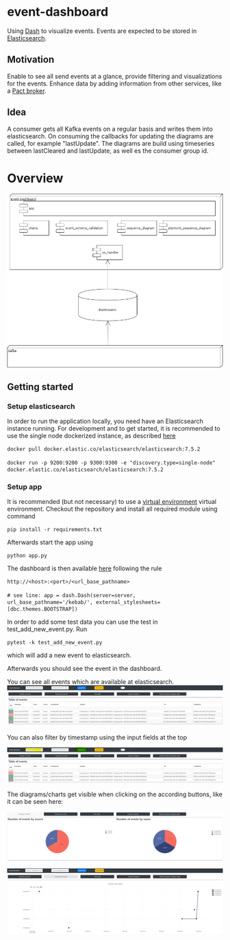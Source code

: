 # event-dashboard
Using [Dash](https://dash.plot.ly) to visualize events. Events are expected to be stored in [Elasticsearch](https://www.elastic.co/guide/en/elasticsearch/reference/current/docker.html). 


## Motivation
Enable to see all send events at a glance, provide filtering and visualizations for the events.
Enhance data by adding information from other services, like a [Pact broker](https://docs.pact.io/getting_started/sharing_pacts).

## Idea
A consumer gets all Kafka events on a regular basis and writes them into elasticsearch.
On consuming the callbacks for updating the diagrams are called, for example "lastUpdate". The diagrams are build using timeseries between lastCleared and lastUpdate, as well es the consumer group id.

# Overview

![](docs/component_diagram.png)

## Getting started

### Setup elasticsearch

In order to run the application locally, you need have an Elasticsearch instance running. For development and to get started, it is recommended to use the single node dockerized instance, as described [here](https://www.elastic.co/guide/en/elasticsearch/reference/current/docker.html)
```
docker pull docker.elastic.co/elasticsearch/elasticsearch:7.5.2

docker run -p 9200:9200 -p 9300:9300 -e "discovery.type=single-node" docker.elastic.co/elasticsearch/elasticsearch:7.5.2
``` 

### Setup app

It is recommended (but not necessary) to use a [virtual environment](https://virtualenv.pypa.io/en/latest/userguide.html) virtual environment. 
Checkout the repository and install all required module using command

```
pip install -r requirements.txt
```

Afterwards start the app using 

```
python app.py
```

The dashboard is then available [here](http://127.0.0.1:18550/kebab/) following the rule 
```
http://<host>:<port>/<url_base_pathname>

# see line: app = dash.Dash(server=server, url_base_pathname='/kebab/', external_stylesheets=[dbc.themes.BOOTSTRAP])
```

In order to add some test data you can use the test in test_add_new_event.py.
Run
```
pytest -k test_add_new_event.py
```
which will add a new event to elasticsearch.

Afterwards you should see the event in the dashboard.

You can see all events which are available at elasticsearch.
![](docs/plain_events.png)

You can also filter by timestamp using the input fields at the top

![](docs/filtered_events.png)

The diagrams/charts get visible when clicking on the according buttons, like it can be seen here:

![](docs/number_of_events.png)

![](docs/timeseries.png)
